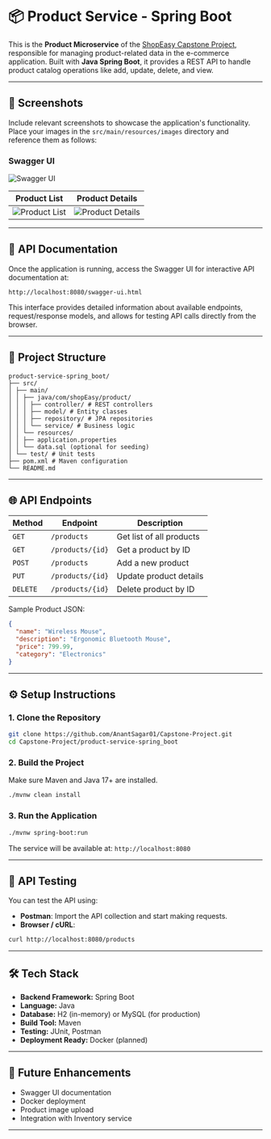 # 📦 Product Service - Spring Boot

This is the **Product Microservice** of the [ShopEasy Capstone Project](https://github.com/AnantSagar01/Capstone-Project), responsible for managing product-related data in the e-commerce application. Built with **Java Spring Boot**, it provides a REST API to handle product catalog operations like add, update, delete, and view.

---

## 📸 Screenshots

Include relevant screenshots to showcase the application's functionality. Place your images in the `src/main/resources/images` directory and reference them as follows:

### Swagger UI

![Swagger UI]([src/main/resources/images/swagger-ui.png](https://github.com/user-attachments/assets/f0696359-6d81-4127-b1a4-26747cdab8a1))

| Product List | Product Details |
|--------------|-------------|
| ![Product List](screenshots/get-products.png) | ![Product Details](screenshots/post-product.png) |

---

## 📄 API Documentation

Once the application is running, access the Swagger UI for interactive API documentation at:

```
http://localhost:8080/swagger-ui.html
```

This interface provides detailed information about available endpoints, request/response models, and allows for testing API calls directly from the browser.

---

## 📁 Project Structure
```
product-service-spring_boot/
├── src/
│ ├── main/
│ │ ├── java/com/shopEasy/product/
│ │ │ ├── controller/ # REST controllers
│ │ │ ├── model/ # Entity classes
│ │ │ ├── repository/ # JPA repositories
│ │ │ └── service/ # Business logic
│ │ └── resources/
│ │ ├── application.properties
│ │ └── data.sql (optional for seeding)
│ └── test/ # Unit tests
├── pom.xml # Maven configuration
└── README.md
```

---

## 🌐 API Endpoints

| Method | Endpoint                | Description                  |
|--------|-------------------------|------------------------------|
| `GET`  | `/products`             | Get list of all products     |
| `GET`  | `/products/{id}`        | Get a product by ID          |
| `POST` | `/products`             | Add a new product            |
| `PUT`  | `/products/{id}`        | Update product details       |
| `DELETE`| `/products/{id}`       | Delete product by ID         |

Sample Product JSON:
```json
{
  "name": "Wireless Mouse",
  "description": "Ergonomic Bluetooth Mouse",
  "price": 799.99,
  "category": "Electronics"
}
```

---

## ⚙️ Setup Instructions

### 1. Clone the Repository
```bash
git clone https://github.com/AnantSagar01/Capstone-Project.git
cd Capstone-Project/product-service-spring_boot
```

### 2. Build the Project
Make sure Maven and Java 17+ are installed.
```bash
./mvnw clean install
```

### 3. Run the Application
```bash
./mvnw spring-boot:run
```

The service will be available at: `http://localhost:8080`

---

## 🧪 API Testing

You can test the API using:

- **Postman**: Import the API collection and start making requests.
- **Browser / cURL**:
```bash
curl http://localhost:8080/products
```

---

## 🛠 Tech Stack

- **Backend Framework:** Spring Boot
- **Language:** Java
- **Database:** H2 (in-memory) or MySQL (for production)
- **Build Tool:** Maven
- **Testing:** JUnit, Postman
- **Deployment Ready:** Docker (planned)

---

## 📌 Future Enhancements

- Swagger UI documentation
- Docker deployment
- Product image upload
- Integration with Inventory service

---

